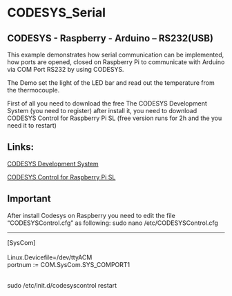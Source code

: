 # CODESYS_Serial
## CODESYS - Raspberry - Arduino – RS232(USB)

This example demonstrates how serial communication can be implemented, how ports are opened, 
closed on Raspberry Pi to communicate with Arduino via COM Port RS232 by using CODESYS.

The Demo set the light of the LED bar and read out the temperature from the thermocouple.

First of all you need to download the free The CODESYS Development System (you need to register) after install it, 
you need to download CODESYS Control for Raspberry Pi SL (free version  runs for 2h and the you need it to restart)

## Links:
[CODESYS Development System ](https://store.codesys.com/codesys-23.html)

[CODESYS Control for Raspberry Pi SL](https://store.codesys.com/codesys-control-for-raspberry-pi-sl.html?___store=en)

## Important
After install Codesys on Raspberry you need to edit the file “CODESYSControl.cfg” as following:
sudo nano /etc/CODESYSControl.cfg 
<hr>
[SysCom]<br />
<br />
Linux.Devicefile=/dev/ttyACM <br />
portnum := COM.SysCom.SYS_COMPORT1<br />
<br />

sudo /etc/init.d/codesyscontrol restart<br />
